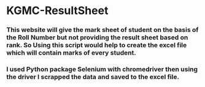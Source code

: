 # KGMC-ResultSheet

### This website will give the mark sheet of student on the basis of the Roll Number but not providing the result sheet based on rank. So Using this script would help to create the excel file which will contain marks of every student. 
### I used Python package Selenium with chromedriver then using the driver I scrapped the data and saved to the excel file.

